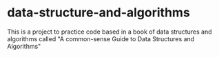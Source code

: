# data-structure-and-algorithms
This is a project to practice code based in a book of data structures and algorithms called "A common-sense Guide to Data Structures and Algorithms"
